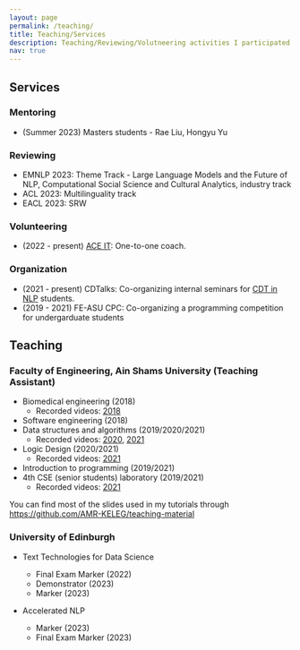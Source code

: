 ```yaml
---
layout: page
permalink: /teaching/
title: Teaching/Services
description: Teaching/Reviewing/Volutneering activities I participated in.
nav: true
---
```


## Services

### Mentoring
- (Summer 2023) Masters students - Rae Liu, Hongyu Yu

### Reviewing
- EMNLP 2023: Theme Track - Large Language Models and the Future of NLP, Computational Social Science and Cultural Analytics, industry track
- ACL 2023: Multilinguality track
- EACL 2023: SRW


### Volunteering

- (2022 - present) [ACE IT](https://aceit.org.uk/): One-to-one coach.

### Organization
- (2021 - present) CDTalks: Co-organizing internal seminars for [CDT in NLP](https://web.inf.ed.ac.uk/cdt/natural-language-processing) students.
- (2019 - 2021) FE-ASU CPC: Co-organizing a programming competition for undergarduate students

## Teaching

### Faculty of Engineering, Ain Shams University (Teaching Assistant)
- Biomedical engineering (2018)
  - Recorded videos: [2018](https://www.youtube.com/playlist?list=PLYq-G4vgX5BwpKNDCpwlELJi0phWhYjyI)
- Software engineering (2018)
- Data structures and algorithms (2019/2020/2021)
  - Recorded videos: [2020](https://www.youtube.com/playlist?list=PLYq-G4vgX5Bxv-nmJ63TMlceEgchOOWCJ), [2021](https://www.youtube.com/playlist?list=PLSAVCAIEVqa8yHjRC1XgU2EhSLHB41A1E)
- Logic Design (2020/2021)
  - Recorded videos: [2021](https://www.youtube.com/playlist?list=PLYq-G4vgX5BxPXo_bZ_yuAGzMEH7V52Y9)
- Introduction to programming (2019/2021)
- 4th CSE (senior students) laboratory (2019/2021)
  - Recorded videos: [2021](https://www.youtube.com/playlist?list=PLYq-G4vgX5Bw1TFu3hlXjPO5qUJNMuAHD)

You can find most of the slides used in my tutorials through <a href="https://github.com/AMR-KELEG/teaching-material"> https://github.com/AMR-KELEG/teaching-material</a>

### University of Edinburgh
- Text Technologies for Data Science
  - Final Exam Marker (2022)
  - Demonstrator (2023)
  - Marker (2023)

- Accelerated NLP
  - Marker (2023)
  - Final Exam Marker (2023)
